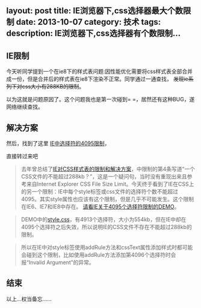 layout: post
title: IE浏览器下,css选择器最大个数限制
date: 2013-10-07
category: 技术
tags: 
description: IE浏览器下,css选择器有个数限制...
---

## IE限制
今天听同学提到一个在ie8下的样式表问题:因性能优化需要将css样式表全部合并成一份，但是合并后的样式表在ie8下渲染不正常。同学通过一通查找，
~~发现ie系列下对css大小有288KB的限制~~。

<!-- more -->

以为这就是问题原因了。这个问题我也是第一次碰到= =，居然还有这种BUG，遂网络继续查找。


## 解决方案

然后，找到了这里 [IE中选择符的4095限制](http://dancewithnet.com/2009/09/10/ie-css-4095-limit/)，

直接转过来吧

>	去年曾总结了[IE对CSS样式表的限制和解决方案](http://dancewithnet.com/2008/04/22/a-solution-of-limit-of-style-tags-in-ie/)，中限制的第4条写道“一个CSS文件的不能超过288kb？”，这是一个疑问句，当时没有重现出来且参考来自Internet Explorer CSS File Size Limit。今天终于看到了IE在CSS上的另一个限制：IE中每个style标签或css文件的选择符个数不能超过4095。其实style属性也应该有这个限制，但是几乎不可能发生。这个限制在IE6、IE7和IE8中存在。
>	[请看IE关于4095个选择符限制的DEMO](http://dancewithnet.com/lab/2009/ie-css-4095-limit/)。

>	DEMO中的[style.css](http://dancewithnet.com/lab/2009/ie-css-4095-limit/style.css)，有4913个选择符，大小为554kb，但在IE中却在4095个选择符之后失效，所以说明IE的CSS文件不存在不能超过288kb的限制。

>	所以在IE中对style标签使用addRule方法和cssText属性添加样式时都可能会碰到这个限制，比如使用addRule方法添加第4096个选择符时会报“Invalid Argument”的异常。


## 结束
以上...权当备忘......
